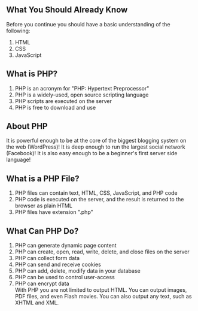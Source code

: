 What You Should Already Know
-------------------------------
Before you continue you should have a basic understanding of the following:
1. HTML
2. CSS
3. JavaScript

What is PHP?
---------------
1. PHP is an acronym for "PHP: Hypertext Preprocessor"
2. PHP is a widely-used, open source scripting language
3. PHP scripts are executed on the server
4. PHP is free to download and use

About PHP
----------
It is powerful enough to be at the core of the biggest blogging system on the web (WordPress)!
It is deep enough to run the largest social network (Facebook)!
It is also easy enough to be a beginner's first server side language!

What is a PHP File?
--------------------
1. PHP files can contain text, HTML, CSS, JavaScript, and PHP code
2. PHP code is executed on the server, and the result is returned to the browser as plain HTML
3. PHP files have extension ".php"

What Can PHP Do?
---------------------
1. PHP can generate dynamic page content
2. PHP can create, open, read, write, delete, and close files on the server
3. PHP can collect form data
4. PHP can send and receive cookies
5. PHP can add, delete, modify data in your database
6. PHP can be used to control user-access
7. PHP can encrypt data <br>
With PHP you are not limited to output HTML. You can output images, PDF files, and even Flash movies. You can also output any text, such as XHTML and XML.

